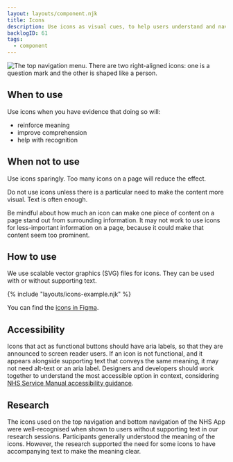 ```yaml
---
layout: layouts/component.njk
title: Icons
description: Use icons as visual cues, to help users understand and navigate content.
backlogID: 61
tags:
  - component
---
```


![The top navigation menu. There are two right-aligned icons: one is a question mark and the other is shaped like a person.](/assets/images/icons.png)

## When to use

Use icons when you have evidence that doing so will:

- reinforce meaning
- improve comprehension
- help with recognition

## When not to use

Use icons sparingly. Too many icons on a page will reduce the effect.

Do not use icons unless there is a particular need to make the content more visual. Text is often enough.

Be mindful about how much an icon can make one piece of content on a page stand out from surrounding information. It may not work to use icons for less-important information on a page, because it could make that content seem too prominent.

## How to use

We use scalable vector graphics (SVG) files for icons. They can be used with or without supporting text.

{% include "layouts/icons-example.njk" %}

You can find the [icons in Figma](https://www.figma.com/design/6f2CbcZ7cnpNrtKEcfQp8X/NHS-App-Design-System?node-id=5546-26410&t=QxURQEIfOYBfjOr8-1).

## Accessibility

Icons that act as functional buttons should have aria labels, so that they are announced to screen reader users. If an icon is not functional, and it appears alongside supporting text that conveys the same meaning, it may not need alt-text or an aria label. Designers and developers should work together to understand the most accessible option in context, considering [NHS Service Manual accessibility guidance](https://service-manual.nhs.uk/accessibility/design).

## Research

The icons used on the top navigation and bottom navigation of the NHS App were well-recognised when shown to users without supporting text in our research sessions. Participants generally understood the meaning of the icons. However, the research supported the need for some icons to have accompanying text to make the meaning clear.
